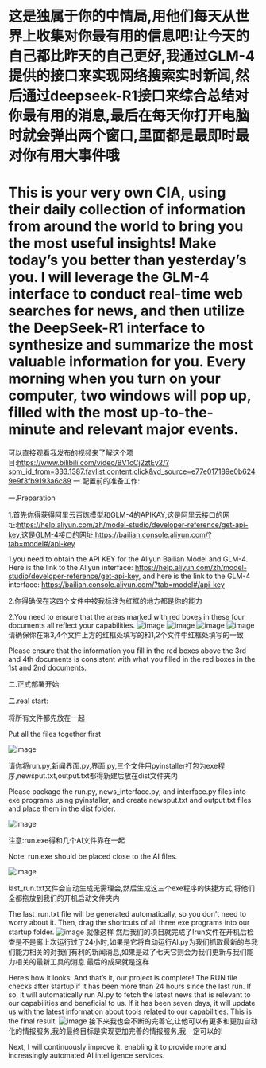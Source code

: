 # 这是独属于你的中情局,用他们每天从世界上收集对你最有用的信息吧!让今天的自己都比昨天的自己更好,我通过GLM-4提供的接口来实现网络搜索实时新闻,然后通过deepseek-R1接口来综合总结对你最有用的消息,最后在每天你打开电脑时就会弹出两个窗口,里面都是最即时最对你有用大事件哦

# This is your very own CIA, using their daily collection of information from around the world to bring you the most useful insights! Make today’s you better than yesterday’s you. I will leverage the GLM-4 interface to conduct real-time web searches for news, and then utilize the DeepSeek-R1 interface to synthesize and summarize the most valuable information for you. Every morning when you turn on your computer, two windows will pop up, filled with the most up-to-the-minute and relevant major events.
可以直接观看我发布的视频来了解这个项目:https://www.bilibili.com/video/BV1cCj2ztEy2/?spm_id_from=333.1387.favlist.content.click&vd_source=e77e017189e0b6249e9f3fb9193a6c89
一.配置前的准备工作:

一.Preparation

1.首先你得获得阿里云百炼模型和GLM-4的APIKAY,这是阿里云接口的网址:https://help.aliyun.com/zh/model-studio/developer-reference/get-api-key,这是GLM-4接口的网址:https://bailian.console.aliyun.com/?tab=model#/api-key

1.you need to obtain the API KEY for the Aliyun Bailian Model and GLM-4. Here is the link to the Aliyun interface: https://help.aliyun.com/zh/model-studio/developer-reference/get-api-key, and here is the link to the GLM-4 interface: https://bailian.console.aliyun.com/?tab=model#/api-key

2.你得确保在这四个文件中被我标注为红框的地方都是你的能力

2.You need to ensure that the areas marked with red boxes in these four documents all reflect your capabilities.
![image](https://github.com/user-attachments/assets/e455de5a-b8b8-4059-970c-19ab0ab67f33)
![image](https://github.com/user-attachments/assets/5771f5a8-67a4-4a46-b653-6cc85e31a458)
![image](https://github.com/user-attachments/assets/1822f904-092a-46bb-826b-c3a07bd2e51d)
![image](https://github.com/user-attachments/assets/8f35f591-71e7-4e52-8798-b570077ba2c1)
请确保你在第3,4个文件上方的红框处填写的和1,2个文件中红框处填写的一致

Please ensure that the information you fill in the red boxes above the 3rd and 4th documents is consistent with what you filled in the red boxes in the 1st and 2nd documents.

二.正式部署开始:

二.real start:

将所有文件都先放在一起

Put all the files together first

![image](https://github.com/user-attachments/assets/878da9a0-2016-4e2d-b219-773e3c951b7f)

请你将run.py,新闻界面.py,界面.py,三个文件用pyinstaller打包为exe程序,newsput.txt,output.txt都得新建后放在dist文件夹内

Please package the run.py, news_interface.py, and interface.py files into exe programs using pyinstaller, and create newsput.txt and output.txt files and place them in the dist folder.

![image](https://github.com/user-attachments/assets/3b2d7196-e5fb-47a3-a7f4-8059fe086fad)

注意:run.exe得和几个AI文件靠在一起

Note: run.exe should be placed close to the AI files.

![image](https://github.com/user-attachments/assets/9d3fc367-d846-4f94-9b33-ab9204db5965)

last_run.txt文件会自动生成无需理会,然后生成这三个exe程序的快捷方式,将他们全都拖放到我们的开机启动文件夹内

The last_run.txt file will be generated automatically, so you don't need to worry about it. Then, drag the shortcuts of all three exe programs into our startup folder.
![image](https://github.com/user-attachments/assets/dcd1889f-5218-4ce2-b001-0f305be3b9df)
就像这样
然后我们的项目就完成了!run文件在开机后检查是不是离上次运行过了24小时,如果是它将自动运行AI.py为我们抓取最新的与我们能力相关的对我们有利的新闻消息,如果是过了七天它则会为我们更新与我们能力相关的最新工具的消息
最后的成果就是这样

Here’s how it looks:
And that’s it, our project is complete! The RUN file checks after startup if it has been more than 24 hours since the last run. If so, it will automatically run AI.py to fetch the latest news that is relevant to our capabilities and beneficial to us. If it has been seven days, it will update us with the latest information about tools related to our capabilities.
This is the final result.
![image](https://github.com/user-attachments/assets/130c14f4-ae1b-403d-abcb-590ab146c369)
接下来我也会不断的完善它,让他可以有更多和更加自动化的情报服务,我的最终目标是实现更加完善的情报服务,我一定可以的!

Next, I will continuously improve it, enabling it to provide more and increasingly automated AI intelligence services.
